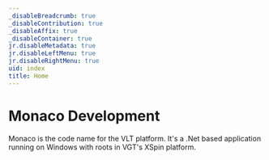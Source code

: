 ```yaml
---
_disableBreadcrumb: true
_disableContribution: true
_disableAffix: true
_disableContainer: true
jr.disableMetadata: true
jr.disableLeftMenu: true
jr.disableRightMenu: true
uid: index
title: Home
---
```


<!-- MAIN JUMBOTRON -->
<div id="header" class="jumbotron feature">
  <div class="container">
    <div class="row">
        <h1>Monaco Development</h1>
    </div>
  </div>
</div>

Monaco is the code name for the VLT platform.  It's a .Net based application running on Windows with roots in VGT's XSpin platform.
